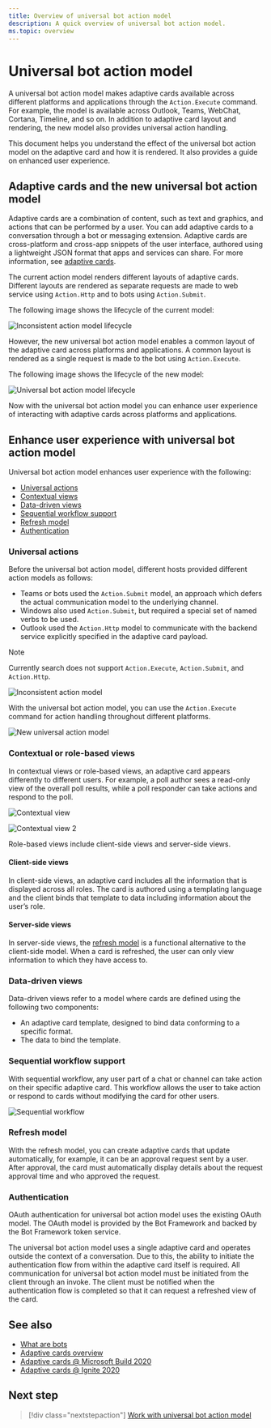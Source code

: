 ```yaml
---
title: Overview of universal bot action model
description: A quick overview of universal bot action model.
ms.topic: overview
---
```


# Universal bot action model

A universal bot action model makes adaptive cards available across different platforms and applications through the `Action.Execute` command. For example, the model is available across Outlook, Teams, WebChat, Cortana, Timeline, and so on. In addition to adaptive card layout and rendering, the new model also provides universal action handling.

This document helps you understand the effect of the universal bot action model on the adaptive card and how it is rendered. It also provides a guide on enhanced user experience.

## Adaptive cards and the new universal bot action model

Adaptive cards are a combination of content, such as text and graphics, and actions that can be performed by a user. You can add adaptive cards to a conversation through a bot or messaging extension. Adaptive cards are cross-platform and cross-app snippets of the user interface, authored using a lightweight JSON format that apps and services can share. For more information, see [adaptive cards](http://adaptivecards.io/).

The current action model renders different layouts of adaptive cards. Different layouts are rendered as separate requests are made to web service using `Action.Http` and to bots using `Action.Submit`.

The following image shows the lifecycle of the current model:

![Inconsistent action model lifecycle](~/assets/images/bots/inconsistent-action-model-lifecycle.png)

However, the new universal bot action model enables a common layout of the adaptive card across platforms and applications. A common layout is rendered as a single request is made to the bot using `Action.Execute`.

The following image shows the lifecycle of the new model:

![Universal bot action model lifecycle](~/assets/images/bots/universal-action-model-lifecycle.png)

Now with the universal bot action model you can enhance user experience of interacting with adaptive cards across platforms and applications.

## Enhance user experience with universal bot action model

Universal bot action model enhances user experience with the following:

* [Universal actions](#universal-actions)
* [Contextual views](#contextual-views)
* [Data-driven views](#data-driven-views)
* [Sequential workflow support](#sequential-workflow-support)
* [Refresh model](#refresh-model)
* [Authentication](#authentication)

### Universal actions

Before the universal bot action model, different hosts provided different action models as follows:

* Teams or bots used the `Action.Submit` model, an approach which defers the actual communication model to the underlying channel.
* Windows also used `Action.Submit`, but required a special set of named verbs to be used.
* Outlook used the `Action.Http` model to communicate with the backend service explicitly specified in the adaptive card payload.

>[!NOTE]
> Currently search does not support `Action.Execute`, `Action.Submit`, and `Action.Http`.

![Inconsistent action model](~/assets/images/bots/inconsistent-action-model.png)

With the universal bot action model, you can use the `Action.Execute` command for action handling throughout different platforms.

![New universal action model](~/assets/images/bots/new-universal-action-model.png)

### Contextual or role-based views

In contextual views or role-based views, an adaptive card appears differently to different users. For example, a poll author sees a read-only view of the overall poll results, while a poll responder can take actions and respond to the poll.

![Contextual view](~/assets/images/bots/contextual-views.png)

![Contextual view 2](~/assets/images/bots/contextual-views2.png)

Role-based views include client-side views and server-side views.

#### Client-side views

In client-side views, an adaptive card includes all the information that is displayed across all roles. The card is authored using a templating language and the client binds that template to data including information about the user’s role.

#### Server-side views

In server-side views, the [refresh model](#refresh-model) is a functional alternative to the client-side model. When a card is refreshed, the user can only view information to which they have access to.

### Data-driven views

Data-driven views refer to a model where cards are defined using the following two components:

* An adaptive card template, designed to bind data conforming to a specific format.
* The data to bind the template.

### Sequential workflow support

With sequential workflow, any user part of a chat or channel can take action on their specific adaptive card. This workflow allows the user to take action or respond to cards without modifying the card for other users.

![Sequential workflow](~/assets/images/bots/sequentialworkflow.png)

### Refresh model

With the refresh model, you can create adaptive cards that update automatically, for example, it can be an approval request sent by a user. After approval, the card must automatically display details about the request approval time and who approved the request.

### Authentication

OAuth authentication for universal bot action model uses the existing OAuth model. The OAuth model is provided by the Bot Framework and backed by the Bot Framework token service.

The universal bot action model uses a single adaptive card and operates outside the context of a conversation. Due to this, the ability to initiate the authentication flow from within the adaptive card itself is required. All communication for universal bot action model must be initiated from the client through an invoke. The client must be notified when the authentication flow is completed so that it can request a refreshed view of the card.

## See also

* [What are bots](~/bots/what-are-bots.md)
* [Adaptive cards overview](~/task-modules-and-cards/what-are-cards.md)
* [Adaptive cards @ Microsoft Build 2020](https://youtu.be/hEBhwB72Qn4?t=1393)
* [Adaptive cards @ Ignite 2020](https://techcommunity.microsoft.com/t5/video-hub/elevate-user-experiences-with-teams-and-adaptive-cards/m-p/1689460)

## Next step

> [!div class="nextstepaction"]
> [Work with universal bot action model](Work-with-universal-bot-action-model.md)
